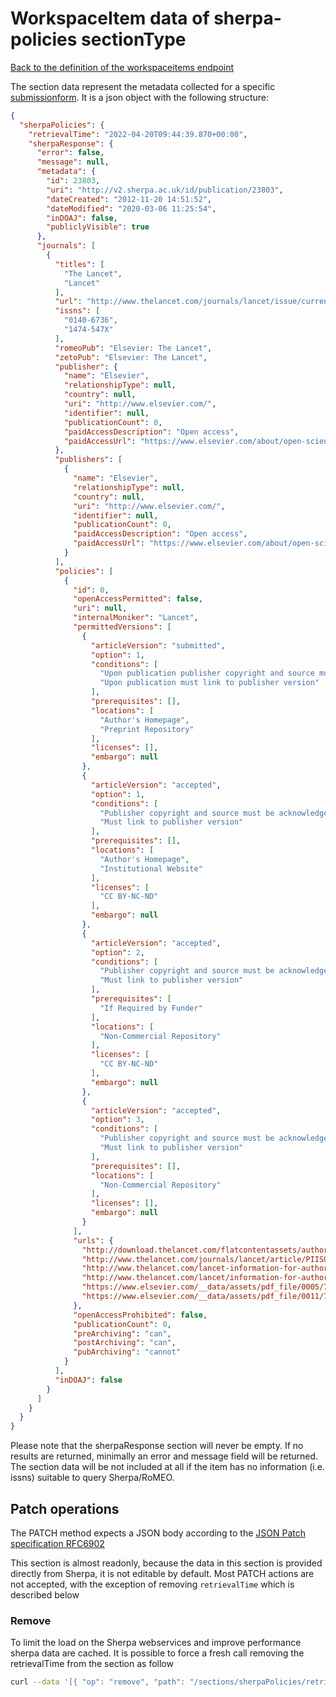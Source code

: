 # WorkspaceItem data of sherpa-policies sectionType

[Back to the definition of the workspaceitems endpoint](workspaceitems.md)

The section data represent the metadata collected for a specific [submissionform](submissionforms.md).
It is a json object with the following structure:

```json
{
  "sherpaPolicies": {
    "retrievalTime": "2022-04-20T09:44:39.870+00:00",
    "sherpaResponse": {
      "error": false,
      "message": null,
      "metadata": {
        "id": 23803,
        "uri": "http://v2.sherpa.ac.uk/id/publication/23803",
        "dateCreated": "2012-11-20 14:51:52",
        "dateModified": "2020-03-06 11:25:54",
        "inDOAJ": false,
        "publiclyVisible": true
      },
      "journals": [
        {
          "titles": [
            "The Lancet",
            "Lancet"
          ],
          "url": "http://www.thelancet.com/journals/lancet/issue/current",
          "issns": [
            "0140-6736",
            "1474-547X"
          ],
          "romeoPub": "Elsevier: The Lancet",
          "zetoPub": "Elsevier: The Lancet",
          "publisher": {
            "name": "Elsevier",
            "relationshipType": null,
            "country": null,
            "uri": "http://www.elsevier.com/",
            "identifier": null,
            "publicationCount": 0,
            "paidAccessDescription": "Open access",
            "paidAccessUrl": "https://www.elsevier.com/about/open-science/open-access"
          },
          "publishers": [
            {
              "name": "Elsevier",
              "relationshipType": null,
              "country": null,
              "uri": "http://www.elsevier.com/",
              "identifier": null,
              "publicationCount": 0,
              "paidAccessDescription": "Open access",
              "paidAccessUrl": "https://www.elsevier.com/about/open-science/open-access"
            }
          ],
          "policies": [
            {
              "id": 0,
              "openAccessPermitted": false,
              "uri": null,
              "internalMoniker": "Lancet",
              "permittedVersions": [
                {
                  "articleVersion": "submitted",
                  "option": 1,
                  "conditions": [
                    "Upon publication publisher copyright and source must be acknowledged",
                    "Upon publication must link to publisher version"
                  ],
                  "prerequisites": [],
                  "locations": [
                    "Author's Homepage",
                    "Preprint Repository"
                  ],
                  "licenses": [],
                  "embargo": null
                },
                {
                  "articleVersion": "accepted",
                  "option": 1,
                  "conditions": [
                    "Publisher copyright and source must be acknowledged",
                    "Must link to publisher version"
                  ],
                  "prerequisites": [],
                  "locations": [
                    "Author's Homepage",
                    "Institutional Website"
                  ],
                  "licenses": [
                    "CC BY-NC-ND"
                  ],
                  "embargo": null
                },
                {
                  "articleVersion": "accepted",
                  "option": 2,
                  "conditions": [
                    "Publisher copyright and source must be acknowledged",
                    "Must link to publisher version"
                  ],
                  "prerequisites": [
                    "If Required by Funder"
                  ],
                  "locations": [
                    "Non-Commercial Repository"
                  ],
                  "licenses": [
                    "CC BY-NC-ND"
                  ],
                  "embargo": null
                },
                {
                  "articleVersion": "accepted",
                  "option": 3,
                  "conditions": [
                    "Publisher copyright and source must be acknowledged",
                    "Must link to publisher version"
                  ],
                  "prerequisites": [],
                  "locations": [
                    "Non-Commercial Repository"
                  ],
                  "licenses": [],
                  "embargo": null
                }
              ],
              "urls": {
                "http://download.thelancet.com/flatcontentassets/authors/lancet-information-for-authors.pdf": "Guidelines for Authors",
                "http://www.thelancet.com/journals/lancet/article/PIIS0140-6736%2813%2960720-5/fulltext": "The Lancet journals welcome a new open access policy",
                "http://www.thelancet.com/lancet-information-for-authors/after-publication": "What happens after publication?",
                "http://www.thelancet.com/lancet/information-for-authors/disclosure-of-results": "Disclosure of results before publication",
                "https://www.elsevier.com/__data/assets/pdf_file/0005/78476/external-embargo-list.pdf": "Journal Embargo Period List",
                "https://www.elsevier.com/__data/assets/pdf_file/0011/78473/UK-Embargo-Periods.pdf": "Journal Embargo List for UK Authors"
              },
              "openAccessProhibited": false,
              "publicationCount": 0,
              "preArchiving": "can",
              "postArchiving": "can",
              "pubArchiving": "cannot"
            }
          ],
          "inDOAJ": false
        }
      ]
    }
  }
}
```

Please note that the sherpaResponse section will never be empty. If no results are returned, minimally an error and
message field will be returned.
The section data will be not included at all if the item has no information (i.e. issns) suitable to query Sherpa/RoMEO.

## Patch operations

The PATCH method expects a JSON body according to
the [JSON Patch specification RFC6902](https://tools.ietf.org/html/rfc6902)

This section is almost readonly, because the data in this section is provided directly from Sherpa, it is not editable
by default. Most PATCH actions are not accepted, with the exception of removing `retrievalTime` which is described below

### Remove

To limit the load on the Sherpa webservices and improve performance sherpa data are cached. It is possible to force a
fresh call removing the retrievalTime from the section as follow

```bash
curl --data '[{ "op": "remove", "path": "/sections/sherpaPolicies/retrievalTime"}]' -X PATCH ${dspace7-url}/api/submission/workspaceitems/1
```

